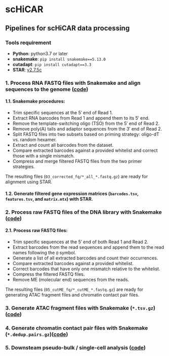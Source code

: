 # scHiCAR
## Pipelines for scHiCAR data processing

### Tools requirement

- **Python**: python3.7 or later
- **snakemake**:  `pip install snakemake==5.13.0`
- **cutadapt**: `pip install cutadapt==3.3`
- **STAR**: [v2.7.5c](https://github.com/alexdobin/STAR/releases/tag/2.7.5c)

### 1. Process RNA FASTQ files with Snakemake and align sequences to the genome ([code](https://github.com/monnneee/scHiCAR/tree/v2/1_RNA))

#### 1.1. Snakemake procedures:
- Trim specific sequences at the 5′ end of Read 1.  
- Extract RNA barcodes from Read 1 and append them to its 5′ end.  
- Remove the template-switching oligo (TSO) from the 5′ end of Read 2.  
- Remove poly(A) tails and adaptor sequences from the 3′ end of Read 2.  
- Split FASTQ files into two subsets based on priming strategy: oligo-dT vs. random hexamer.  
- Extract and count all barcodes from the dataset.  
- Compare extracted barcodes against a provided whitelist and correct those with a single mismatch.  
- Compress and merge filtered FASTQ files from the two primer strategies.

The resulting files (`03_corrected_fq/*_all_*.fastq.gz`) are ready for alignment using STAR.

#### 1.2. Generate filtered gene expression matrices (`barcodes.tsv`, `features.tsv`, and `matrix.mtx`) with STAR.

### 2. Process raw FASTQ files of the DNA library with Snakemake ([code](https://github.com/monnneee/scHiCAR/tree/v2/2_DNA))

#### 2.1. Process raw FASTQ files:
- Trim specific sequences at the 5′ end of both Read 1 and Read 2.  
- Extract barcodes from the read sequences and append them to the read names following the `@` symbol.  
- Generate a list of all extracted barcodes and count their occurrences.  
- Compare extracted barcodes against a provided whitelist.  
- Correct barcodes that have only one mismatch relative to the whitelist.  
- Compress the filtered FASTQ files.  
- Remove ME (molecular end) sequences from the reads.  

The resulting files (`05_cutME_fq/*_cutME_*.fastq.gz`) are ready for generating ATAC fragment files and chromatin contact pair files.

### 3. Generate ATAC fragment files with Snakemake (`*.tsv.gz`)([code](https://github.com/monnneee/scHiCAR/tree/v2/))

### 4. Generate chromatin contact pair files with Snakemake (`*.dedup.pairs.gz`)([code](https://github.com/monnneee/scHiCAR/tree/v2/))

### 5. Downsteam pseudo-bulk / single-cell analysis ([code](https://github.com/monnneee/scHiCAR/tree/v2/))
